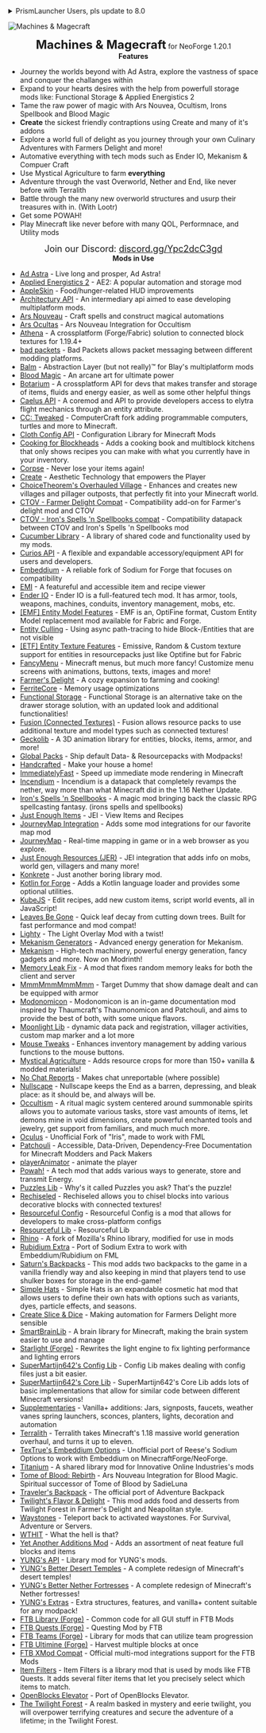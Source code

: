 <details>
<summary>PrismLauncher Users, pls update to 8.0</summary>
This modpack is made with NeoForge, and PrismLauncher versions prior to 8.0 doesn't support this.
When using an oudated launcher the launcher might just download forge og nothing at all, and i cannot guarantee that the modpack will work in such cases.
Please update the launcher :D
</details>

![Machines & Magecraft](https://web-static.sebsa.dk/spellbook-dev/Machines-Magecraft-Title.png)
<center><span><strong><font size=5>Machines & Magecraft</font></strong> for NeoForge 1.20.1</span></center>
<center><span><strong>Features</strong></span></center>

- Journey the worlds beyond with Ad Astra, explore the vastness of space and conquer the challanges within
- Expand to your hearts desires with the help from powerfull storage mods like: Functional Storage & Applied Energistics 2
- Tame the raw power of magic with Ars Nouvea, Ocultism, Irons Spellbook and Blood Magic
- **Create** the sickest friendly contraptions using Create and many of it's addons
- Explore a world full of delight as you journey through your own Culinary Adventures with Farmers Delight and more!
- Automative everything with tech mods such as Ender IO, Mekanism & Compuer Craft
- Use Mystical Agriculture to farm **everything**
- Adventure through the vast Overworld, Nether and End, like never before with Terralith
- Battle through the many new overworld structures and usurp their treasures with in. (With Lootr)
- Get some POWAH!
- Play Minecraft like never before with many QOL, Performnace, and Utility mods

<center><span><font size=4>Join our Discord: <a href="discord.gg/Ypc2dcC3gd">discord.gg/Ypc2dcC3gd</a></font></span></center>
<center><span><strong>Mods in Use</strong></span></center>

- [Ad Astra](https://modrinth.com/mod/3ufwT9JF) - Live long and prosper, Ad Astra!
- [Applied Energistics 2](https://modrinth.com/mod/XxWD5pD3) - AE2: A popular automation and storage mod
- [AppleSkin](https://modrinth.com/mod/EsAfCjCV) - Food/hunger-related HUD improvements
- [Architectury API](https://modrinth.com/mod/lhGA9TYQ) - An intermediary api aimed to ease developing multiplatform mods.
- [Ars Nouveau](https://modrinth.com/mod/TKB6INcv) - Craft spells and construct magical automations
- [Ars Ocultas](https://modrinth.com/mod/Tsw8vbks) - Ars Nouveau Integration for Occultism
- [Athena](https://modrinth.com/mod/b1ZV3DIJ) - A crossplatform (Forge/Fabric) solution to connected block textures for 1.19.4+
- [bad packets](https://modrinth.com/mod/ftdbN0KK) - Bad Packets allows packet messaging between different modding platforms.
- [Balm](https://modrinth.com/mod/MBAkmtvl) - Abstraction Layer (but not really)™ for Blay's multiplatform mods
- [Blood Magic](https://modrinth.com/mod/PbNc6qBY) - An arcane art for ultimate power
- [Botarium](https://modrinth.com/mod/2u6LRnMa) - A crossplatform API for devs that makes transfer and storage of items, fluids and energy easier, as well as some other helpful things
- [Caelus API](https://modrinth.com/mod/40FYwb4z) - A coremod and API to provide developers access to elytra flight mechanics through an entity attribute.
- [CC: Tweaked](https://modrinth.com/mod/gu7yAYhd) - ComputerCraft fork adding programmable computers, turtles and more to Minecraft.
- [Cloth Config API](https://modrinth.com/mod/9s6osm5g) - Configuration Library for Minecraft Mods
- [Cooking for Blockheads](https://modrinth.com/mod/vJnhuDde) - Adds a cooking book and multiblock kitchens that only shows recipes you can make with what you currently have in your inventory.
- [Corpse](https://modrinth.com/mod/WrpuIfhw) - Never lose your items again!
- [Create](https://modrinth.com/mod/LNytGWDc) - Aesthetic Technology that empowers the Player
- [ChoiceTheorem's Overhauled Village](https://modrinth.com/mod/fgmhI8kH) - Enhances and creates new villages and pillager outposts, that perfectly fit into your Minecraft world.
- [CTOV - Farmer Delight Compat](https://modrinth.com/mod/CdRC4fyI) - Compatibility add-on for Farmer's delight mod and CTOV 
- [CTOV - Iron's Spells 'n Spellbooks compat](https://modrinth.com/mod/B8XiXauo) - Compatibility datapack between CTOV and Iron's Spells 'n Spellbooks mod
- [Cucumber Library](https://modrinth.com/mod/Rw1NrDzF) - A library of shared code and functionality used by my mods.
- [Curios API](https://modrinth.com/mod/vvuO3ImH) - A flexible and expandable accessory/equipment API for users and developers.
- [Embeddium](https://modrinth.com/mod/sk9rgfiA) - A reliable fork of Sodium for Forge that focuses on compatibility
- [EMI](https://modrinth.com/mod/fRiHVvU7) - A featureful and accessible item and recipe viewer
- [Ender IO](https://modrinth.com/mod/49ZofO4f) -  Ender IO is a full-featured tech mod. It has armor, tools, weapons, machines, conduits, inventory management, mobs, etc. 
- [[EMF] Entity Model Features](https://modrinth.com/mod/4I1XuqiY) - EMF is an, OptiFine format, Custom Entity Model replacement mod available for Fabric and Forge.
- [Entity Culling](https://modrinth.com/mod/NNAgCjsB) - Using async path-tracing to hide Block-/Entities that are not visible
- [[ETF] Entity Texture Features](https://modrinth.com/mod/BVzZfTc1) - Emissive, Random & Custom texture support for entities in resourcepacks just like Optifine but for Fabric
- [FancyMenu](https://modrinth.com/mod/Wq5SjeWM) - Minecraft menus, but much more fancy! Customize menu screens with animations, buttons, texts, images and more!
- [Farmer's Delight](https://modrinth.com/mod/R2OftAxM) - A cozy expansion to farming and cooking!
- [FerriteCore](https://modrinth.com/mod/uXXizFIs) - Memory usage optimizations
- [Functional Storage](https://modrinth.com/mod/cO40ZIg3) - Functional Storage is an alternative take on the drawer storage solution, with an updated look and additional functionalities!
- [Fusion (Connected Textures)](https://modrinth.com/mod/p19vrgc2) - Fusion allows resource packs to use additional texture and model types such as connected textures!
- [Geckolib](https://modrinth.com/mod/8BmcQJ2H) - A 3D animation library for entities, blocks, items, armor, and more!
- [Global Packs](https://modrinth.com/mod/NRLPy2mk) - Ship default Data- & Resourcepacks with Modpacks!
- [Handcrafted](https://modrinth.com/mod/pJmCFF0p) - Make your house a home!
- [ImmediatelyFast](https://modrinth.com/mod/5ZwdcRci) - Speed up immediate mode rendering in Minecraft
- [Incendium](https://modrinth.com/mod/ZVzW5oNS) - Incendium is a datapack that completely revamps the nether, way more than what Minecraft did in the 1.16 Nether Update.
- [Iron's Spells 'n Spellbooks](https://modrinth.com/mod/s4OWxYQQ) - A magic mod bringing back the classic RPG spellcasting fantasy. (irons spells and spellbooks)
- [Just Enough Items](https://modrinth.com/mod/u6dRKJwZ) - JEI - View Items and Recipes
- [JourneyMap Integration](https://modrinth.com/mod/M1ZKbfkJ) - Adds some mod integrations for our favorite map mod
- [JourneyMap](https://modrinth.com/mod/lfHFW1mp) - Real-time mapping in game or in a web browser as you explore.
- [Just Enough Resources (JER)](https://modrinth.com/mod/uEfK2CXF) - JEI integration that adds info on mobs, world gen, villagers and many more!
- [Konkrete](https://modrinth.com/mod/J81TRJWm) - Just another boring library mod.
- [Kotlin for Forge](https://modrinth.com/mod/ordsPcFz) - Adds a Kotlin language loader and provides some optional utilities.
- [KubeJS](https://modrinth.com/mod/umyGl7zF) - Edit recipes, add new custom items, script world events, all in JavaScript!
- [Leaves Be Gone](https://modrinth.com/mod/AVq17PqV) - Quick leaf decay from cutting down trees. Built for fast performance and mod compat!
- [Lighty](https://modrinth.com/mod/yjvKidNM) - The Light Overlay Mod with a twist!
- [Mekanism Generators](https://modrinth.com/mod/OFVYKsAk) - Advanced energy generation for Mekanism.
- [Mekanism](https://modrinth.com/mod/Ce6I4WUE) - High-tech machinery, powerful energy generation, fancy gadgets and more. Now on Modrinth!
- [Memory Leak Fix](https://modrinth.com/mod/NRjRiSSD) - A mod that fixes random memory leaks for both the client and server
- [MmmMmmMmmMmm](https://modrinth.com/mod/Adega8YN) - Target Dummy that show damage dealt and can be equipped with armor
- [Modonomicon](https://modrinth.com/mod/692GClaE) - Modonomicon is an in-game documentation mod inspired by Thaumcraft's Thaumonomicon and Patchouli, and aims to provide the best of both, with some unique flavors.
- [Moonlight Lib](https://modrinth.com/mod/twkfQtEc) - dynamic data pack and registration, villager activities, custom map marker and a lot more
- [Mouse Tweaks](https://modrinth.com/mod/aC3cM3Vq) - Enhances inventory management by adding various functions to the mouse buttons. 
- [Mystical Agriculture](https://modrinth.com/mod/C95ReXie) - Adds resource crops for more than 150+ vanilla & modded materials!
- [No Chat Reports](https://modrinth.com/mod/qQyHxfxd) - Makes chat unreportable (where possible)
- [Nullscape](https://modrinth.com/mod/LPjGiSO4) - Nullscape keeps the End as a barren, depressing, and bleak place: as it should be, and always will be.
- [Occultism](https://modrinth.com/mod/sbJh4AZw) - A ritual magic system centered around summonable spirits allows you to automate various tasks, store vast amounts of items, let demons mine in void dimensions, create powerful enchanted tools and jewelry, get support from familiars, and much much more.
- [Oculus](https://modrinth.com/mod/GchcoXML) - Unofficial Fork of "Iris", made to work with FML
- [Patchouli](https://modrinth.com/mod/nU0bVIaL) - Accessible, Data-Driven, Dependency-Free Documentation for Minecraft Modders and Pack Makers
- [playerAnimator](https://modrinth.com/mod/gedNE4y2) - animate the player
- [Powah!](https://modrinth.com/mod/KZO4S4DO) - A tech mod that adds various ways to generate, store and transmit Energy.
- [Puzzles Lib](https://modrinth.com/mod/QAGBst4M) - Why's it called Puzzles you ask? That's the puzzle!
- [Rechiseled](https://modrinth.com/mod/B0g2vT6l) - Rechiseled allows you to chisel blocks into various decorative blocks with connected textures!
- [Resourceful Config](https://modrinth.com/mod/M1953qlQ) - Resourceful Config is a mod that allows for developers to make cross-platform configs
- [Resourceful Lib](https://modrinth.com/mod/G1hIVOrD) - Resourceful Lib
- [Rhino](https://modrinth.com/mod/sk9knFPE) - A fork of Mozilla's Rhino library, modified for use in mods
- [Rubidium Extra](https://modrinth.com/mod/oY2B1pjg) - Port of Sodium Extra to work with Embeddium/Rubidium on FML
- [Saturn's Backpacks](https://modrinth.com/mod/u1PoOw3n) - This mod adds two backpacks to the game in a vanilla friendly way and also keeping in mind that players tend to use shulker boxes for storage in the end-game!
- [Simple Hats](https://modrinth.com/mod/iSkQCp6b) - Simple Hats is an expandable cosmetic hat mod that allows users to define their own hats with options such as variants, dyes, particle effects, and seasons.
- [Create Slice & Dice](https://modrinth.com/mod/GmjmRQ0A) - Making automation for Farmers Delight more sensible
- [SmartBrainLib](https://modrinth.com/mod/PuyPazRT) - A brain library for Minecraft, making the brain system easier to use and manage
- [Starlight (Forge)](https://modrinth.com/mod/iRfIGC1s) - Rewrites the light engine to fix lighting performance and lighting errors
- [SuperMartijn642's Config Lib](https://modrinth.com/mod/LN9BxssP) - Config Lib makes dealing with config files just a bit easier.
- [SuperMartijn642's Core Lib](https://modrinth.com/mod/rOUBggPv) - SuperMartijn642's Core Lib adds lots of basic implementations that allow for similar code between different Minecraft versions!
- [Supplementaries](https://modrinth.com/mod/fFEIiSDQ) - Vanilla+ additions: Jars, signposts, faucets, weather vanes spring launchers, sconces, planters, lights, decoration and automation
- [Terralith](https://modrinth.com/mod/8oi3bsk5) - Terralith takes Minecraft's 1.18 massive world generation overhaul, and turns it up to eleven.
- [TexTrue's Embeddium Options](https://modrinth.com/mod/S1tndFDa) - Unofficial port of Reese's Sodium Options to work with Embeddium on MinecraftForge/NeoForge.
- [Titanium](https://modrinth.com/mod/1Ro7m06l) - A shared library mod for Innovative Online Industries's mods
- [Tome of Blood: Rebirth](https://modrinth.com/mod/W5NORTN9) - Ars Nouveau Integration for Blood Magic. Spiritual successor of Tome of Blood by SadieLuna
- [Traveler's Backpack](https://modrinth.com/mod/rlloIFEV) - The official port of Adventure Backpack
- [Twilight's Flavor & Delight](https://modrinth.com/mod/d6cSefpO) - This mod adds food and desserts from Twilight Forest in Farmer's Delight and Neapolitan style.
- [Waystones](https://modrinth.com/mod/LOpKHB2A) - Teleport back to activated waystones. For Survival, Adventure or Servers.
- [WTHIT](https://modrinth.com/mod/6AQIaxuO) - What the hell is that?
- [Yet Another Additions Mod](https://modrinth.com/mod/avq72s6C) - Adds an assortment of neat feature full blocks and items
- [YUNG's API](https://modrinth.com/mod/Ua7DFN59) - Library mod for YUNG's mods.
- [YUNG's Better Desert Temples](https://modrinth.com/mod/XNlO7sBv) - A complete redesign of Minecraft's desert temples!
- [YUNG's Better Nether Fortresses](https://modrinth.com/mod/Z2mXHnxP) - A complete redesign of Minecraft's Nether fortresses!
- [YUNG's Extras](https://modrinth.com/mod/ZYgyPyfq) - Extra structures, features, and vanilla+ content suitable for any modpack!
- [FTB Library (Forge)](https://www.curseforge.com/minecraft/mc-mods/ftb-library-forge) - Common code for all GUI stuff in FTB Mods
- [FTB Quests (Forge)](https://www.curseforge.com/minecraft/mc-mods/ftb-quests-forge) - Questing Mod by FTB
- [FTB Teams (Forge)](https://www.curseforge.com/minecraft/mc-mods/ftb-teams-forge) - Library for mods that can utilize team progression
- [FTB Ultimine (Forge)](https://www.curseforge.com/minecraft/mc-mods/ftb-ultimine-forge) - Harvest multiple blocks at once
- [FTB XMod Compat](https://www.curseforge.com/minecraft/mc-mods/ftb-xmod-compat) - Official multi-mod integrations support for the FTB Mods
- [Item Filters](https://www.curseforge.com/minecraft/mc-mods/item-filters) - Item Filters is a library mod that is used by mods like FTB Quests. It adds several filter items that let you precisely select which items to match.
- [OpenBlocks Elevator](https://www.curseforge.com/minecraft/mc-mods/openblocks-elevator) - Port of OpenBlocks Elevator.
- [The Twilight Forest](https://www.curseforge.com/minecraft/mc-mods/the-twilight-forest) - A realm basked in mystery and eerie twilight, you will overpower terrifying creatures and secure the adventure of a lifetime; in the Twilight Forest.
